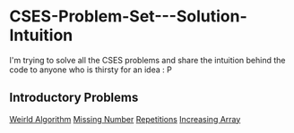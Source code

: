 # CSES-Problem-Set---Solution-Intuition

I'm trying to solve all the CSES problems and share the intuition behind the code to anyone who is thirsty for an idea : P

## Introductory Problems
[Weirld Algorithm](https://github.com/Pyyy2001/CSES-Problem-Set---Solution-Intuition/blob/main/src/Weird%20Algorithm)
[Missing Number](https://github.com/Pyyy2001/CSES-Problem-Set---Solution-Intuition/blob/main/src/Missing%20Number)
[Repetitions](https://github.com/Pyyy2001/CSES-Problem-Set---Solution-Intuition/blob/main/src/Repetitions)
[Increasing Array](https://github.com/Pyyy2001/CSES-Problem-Set---Solution-Intuition/blob/main/src/Increasing%20Array)

